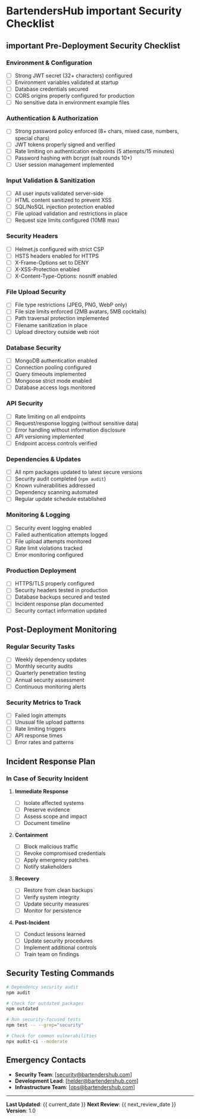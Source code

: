 # BartendersHub important Security Checklist

## important Pre-Deployment Security Checklist

### Environment & Configuration

-   [ ] Strong JWT secret (32+ characters) configured
-   [ ] Environment variables validated at startup
-   [ ] Database credentials secured
-   [ ] CORS origins properly configured for production
-   [ ] No sensitive data in environment example files

### Authentication & Authorization

-   [ ] Strong password policy enforced (8+ chars, mixed case, numbers, special
        chars)
-   [ ] JWT tokens properly signed and verified
-   [ ] Rate limiting on authentication endpoints (5 attempts/15 minutes)
-   [ ] Password hashing with bcrypt (salt rounds 10+)
-   [ ] User session management implemented

### Input Validation & Sanitization

-   [ ] All user inputs validated server-side
-   [ ] HTML content sanitized to prevent XSS
-   [ ] SQL/NoSQL injection protection enabled
-   [ ] File upload validation and restrictions in place
-   [ ] Request size limits configured (10MB max)

### Security Headers

-   [ ] Helmet.js configured with strict CSP
-   [ ] HSTS headers enabled for HTTPS
-   [ ] X-Frame-Options set to DENY
-   [ ] X-XSS-Protection enabled
-   [ ] X-Content-Type-Options: nosniff enabled

### File Upload Security

-   [ ] File type restrictions (JPEG, PNG, WebP only)
-   [ ] File size limits enforced (2MB avatars, 5MB cocktails)
-   [ ] Path traversal protection implemented
-   [ ] Filename sanitization in place
-   [ ] Upload directory outside web root

### Database Security

-   [ ] MongoDB authentication enabled
-   [ ] Connection pooling configured
-   [ ] Query timeouts implemented
-   [ ] Mongoose strict mode enabled
-   [ ] Database access logs monitored

### API Security

-   [ ] Rate limiting on all endpoints
-   [ ] Request/response logging (without sensitive data)
-   [ ] Error handling without information disclosure
-   [ ] API versioning implemented
-   [ ] Endpoint access controls verified

### Dependencies & Updates

-   [ ] All npm packages updated to latest secure versions
-   [ ] Security audit completed (`npm audit`)
-   [ ] Known vulnerabilities addressed
-   [ ] Dependency scanning automated
-   [ ] Regular update schedule established

### Monitoring & Logging

-   [ ] Security event logging enabled
-   [ ] Failed authentication attempts logged
-   [ ] File upload attempts monitored
-   [ ] Rate limit violations tracked
-   [ ] Error monitoring configured

### Production Deployment

-   [ ] HTTPS/TLS properly configured
-   [ ] Security headers tested in production
-   [ ] Database backups secured and tested
-   [ ] Incident response plan documented
-   [ ] Security contact information updated

## Post-Deployment Monitoring

### Regular Security Tasks

-   [ ] Weekly dependency updates
-   [ ] Monthly security audits
-   [ ] Quarterly penetration testing
-   [ ] Annual security assessment
-   [ ] Continuous monitoring alerts

### Security Metrics to Track

-   [ ] Failed login attempts
-   [ ] Unusual file upload patterns
-   [ ] Rate limiting triggers
-   [ ] API response times
-   [ ] Error rates and patterns

## Incident Response Plan

### In Case of Security Incident

1. **Immediate Response**

    - [ ] Isolate affected systems
    - [ ] Preserve evidence
    - [ ] Assess scope and impact
    - [ ] Document timeline

2. **Containment**

    - [ ] Block malicious traffic
    - [ ] Revoke compromised credentials
    - [ ] Apply emergency patches
    - [ ] Notify stakeholders

3. **Recovery**

    - [ ] Restore from clean backups
    - [ ] Verify system integrity
    - [ ] Update security measures
    - [ ] Monitor for persistence

4. **Post-Incident**
    - [ ] Conduct lessons learned
    - [ ] Update security procedures
    - [ ] Implement additional controls
    - [ ] Train team on findings

## Security Testing Commands

```bash
# Dependency security audit
npm audit

# Check for outdated packages
npm outdated

# Run security-focused tests
npm test -- --grep="security"

# Check for common vulnerabilities
npx audit-ci --moderate
```

## Emergency Contacts

-   **Security Team**: [security@bartendershub.com]
-   **Development Lead**: [helder@bartendershub.com]
-   **Infrastructure Team**: [ops@bartendershub.com]

---

**Last Updated**: {{ current_date }} **Next Review**: {{ next_review_date }}
**Version**: 1.0

